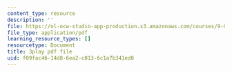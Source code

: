 ```yaml
---
content_type: resource
description: ''
file: https://ol-ocw-studio-app-production.s3.amazonaws.com/courses/9-00sc-introduction-to-psychology-fall-2011/f09fac4614d86ea2c0136c1a7b341ed0_z9XQpjNgeBI.pdf
file_type: application/pdf
learning_resource_types: []
resourcetype: Document
title: 3play pdf file
uid: f09fac46-14d8-6ea2-c013-6c1a7b341ed0
---
```

